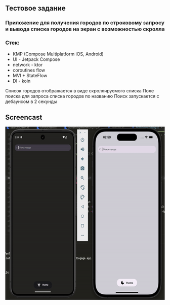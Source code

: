 ## Тестовое задание

### Приложение для получения городов по строковому запросу и вывода списка городов на экран с возможностью скролла

### Стек:
- KMP (Compose Multiplatform iOS, Android)
- UI - Jetpack Compose
- network - ktor
- coroutines flow
- MVI + StateFlow
- DI - koin

Список городов отображается в виде скроллируемого списка
Поле поиска для запроса списка городов по названию
Поиск запускается с дебаунсом в 2 секунды 


## Screencast
<img src="./demo/demo.gif" width="600" height="546"> 
